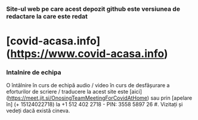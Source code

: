 ### Site-ul web pe care acest depozit github este versiunea de redactare la care este redat

# [covid-acasa.info] (https://www.covid-acasa.info)


### Intalnire de echipa

O întâlnire în curs de echipă audio / video în curs de desfășurare a eforturilor de scriere / traducere la acest site este [aici] (https://meet.jit.si/OnosingTeamMeetingForCovidAtHome) sau prin [apelare în] (+ 15124022718) la +1 512 402 2718 - PIN: 3558 5897 26 #. Vizitați și vedeți dacă există cineva.